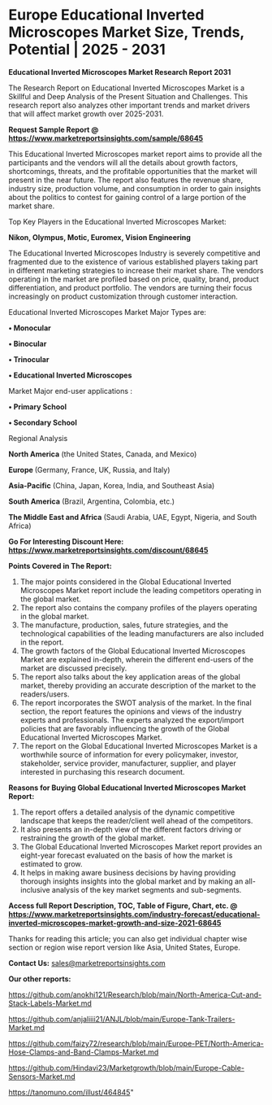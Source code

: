 # Europe Educational Inverted Microscopes Market Size, Trends, Potential | 2025 - 2031

<strong>Educational Inverted Microscopes Market Research Report 2031</strong>

The Research Report on Educational Inverted Microscopes Market is a Skillful and Deep Analysis of the Present Situation and Challenges. This research report also analyzes other important trends and market drivers that will affect market growth over 2025-2031.

<strong>Request Sample Report @ <a href=https://www.marketreportsinsights.com/sample/68645>https://www.marketreportsinsights.com/sample/68645</a></strong>

This Educational Inverted Microscopes market report aims to provide all the participants and the vendors will all the details about growth factors, shortcomings, threats, and the profitable opportunities that the market will present in the near future. The report also features the revenue share, industry size, production volume, and consumption in order to gain insights about the politics to contest for gaining control of a large portion of the market share.

Top Key Players in the Educational Inverted Microscopes Market:

<strong>Nikon, Olympus, Motic, Euromex, Vision Engineering</strong>

The Educational Inverted Microscopes Industry is severely competitive and fragmented due to the existence of various established players taking part in different marketing strategies to increase their market share. The vendors operating in the market are profiled based on price, quality, brand, product differentiation, and product portfolio. The vendors are turning their focus increasingly on product customization through customer interaction.

Educational Inverted Microscopes Market Major Types are:

<strong>• Monocular

• Binocular

• Trinocular

• Educational Inverted Microscopes</strong>

Market Major end-user applications :

<strong>• Primary School

• Secondary School</strong>

Regional Analysis

</u><strong><b>North America</b></strong> (the United States, Canada, and Mexico)

<strong><b>Europe </b></strong>(Germany, France, UK, Russia, and Italy)

<strong><b>Asia-Pacific</b></strong> (China, Japan, Korea, India, and Southeast Asia)

<strong><b>South America</b></strong> (Brazil, Argentina, Colombia, etc.)

<strong><b>The Middle East and Africa</b></strong> (Saudi Arabia, UAE, Egypt, Nigeria, and South Africa)

<strong>Go For Interesting Discount Here: <a href=https://www.marketreportsinsights.com/discount/68645>https://www.marketreportsinsights.com/discount/68645</a></strong>

<strong>Points Covered in The Report:</strong>
<ol>
  <li>The major points considered in the Global Educational Inverted Microscopes Market report include the leading competitors operating in the global market.</li>
  <li>The report also contains the company profiles of the players operating in the global market.</li>
  <li>The manufacture, production, sales, future strategies, and the technological capabilities of the leading manufacturers are also included in the report.</li>
  <li>The growth factors of the Global Educational Inverted Microscopes Market are explained in-depth, wherein the different end-users of the market are discussed precisely.</li>
  <li>The report also talks about the key application areas of the global market, thereby providing an accurate description of the market to the readers/users.</li>
  <li>The report incorporates the SWOT analysis of the market. In the final section, the report features the opinions and views of the industry experts and professionals. The experts analyzed the export/import policies that are favorably influencing the growth of the Global Educational Inverted Microscopes Market.</li>
  <li>The report on the Global Educational Inverted Microscopes Market is a worthwhile source of information for every policymaker, investor, stakeholder, service provider, manufacturer, supplier, and player interested in purchasing this research document.</li>
</ol>
<strong>Reasons for Buying Global Educational Inverted Microscopes Market Report:</strong>

<ol>
  <li>The report offers a detailed analysis of the dynamic competitive landscape that keeps the reader/client well ahead of the competitors.</li>
  <li>It also presents an in-depth view of the different factors driving or restraining the growth of the global market.</li>
  <li>The Global Educational Inverted Microscopes Market report provides an eight-year forecast evaluated on the basis of how the market is estimated to grow.</li>
  <li>It helps in making aware business decisions by having providing thorough insights insights into the global market and by making an all-inclusive analysis of the key market segments and sub-segments.</li>
</ol>
<strong>Access full Report Description, TOC, Table of Figure, Chart, etc. @ <a href=https://www.marketreportsinsights.com/industry-forecast/educational-inverted-microscopes-market-growth-and-size-2021-68645>https://www.marketreportsinsights.com/industry-forecast/educational-inverted-microscopes-market-growth-and-size-2021-68645</a></strong>


Thanks for reading this article; you can also get individual chapter wise section or region wise report version like Asia, United States, Europe.

<strong>Contact Us:</strong>
sales@marketreportsinsights.com

<strong>Our other reports:</strong>

<a href=https://github.com/anokhi121/Research/blob/main/North-America-Cut-and-Stack-Labels-Market.md>https://github.com/anokhi121/Research/blob/main/North-America-Cut-and-Stack-Labels-Market.md</a>

<a href=https://github.com/anjaliiii21/ANJL/blob/main/Europe-Tank-Trailers-Market.md>https://github.com/anjaliiii21/ANJL/blob/main/Europe-Tank-Trailers-Market.md</a>

<a href=https://github.com/faizy72/research/blob/main/Europe-PET/North-America-Hose-Clamps-and-Band-Clamps-Market.md>https://github.com/faizy72/research/blob/main/Europe-PET/North-America-Hose-Clamps-and-Band-Clamps-Market.md</a>

<a href=https://github.com/Hindavi23/Marketgrowth/blob/main/Europe-Cable-Sensors-Market.md>https://github.com/Hindavi23/Marketgrowth/blob/main/Europe-Cable-Sensors-Market.md</a>

<a href=https://tanomuno.com/illust/464845>https://tanomuno.com/illust/464845</a>"
